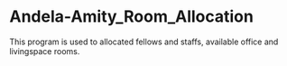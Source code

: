 # Andela-Amity_Room_Allocation
This program is used to allocated fellows and staffs, available office and livingspace rooms.
